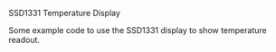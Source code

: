 SSD1331 Temperature Display

Some example code to use the SSD1331 display to show temperature readout.

